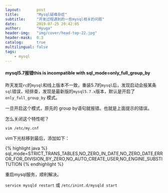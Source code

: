 ```yaml
---
layout:       post
title:        "Mysql疑难杂症"
subtitle:     "开发过程遇到的一些mysql相关的问题"
date:         2019-07-25 20:42:05
author:       "Hyuga"
header-img:   "img/cover/head-top-22.jpg"
header-mask:  0.3
catalog:      true
multilingual: false
tags:
    - mysql
---
```


#### mysql5.7报错this is incompatible with sql_mode=only_full_group_by

昨天发现`rc`的`mysql`和线上版本不一致，重装5.7的`mysql`后，发现启动会报某条`sql`错误，经排查，发现是最新版的`mysql5.7.x`版本，默认是开启了 `only_full_group_by` 模式。

一旦开启这个模式，原先的 group by语句就报错。也就是上面提示的错误。

怎么关闭这个特性呢？

`vim /etc/my.cnf`

vim下光标移到最后，添加如下：

{% highlight java %}
sql_mode=STRICT_TRANS_TABLES,NO_ZERO_IN_DATE,NO_ZERO_DATE,ERROR_FOR_DIVISION_BY_ZERO,NO_AUTO_CREATE_USER,NO_ENGINE_SUBSTITUTION
{% endhighlight %}
 
重启mysql服务，顺利解决。 

`service mysqld restart` 或 `/etc/inint.d/mysqld start`